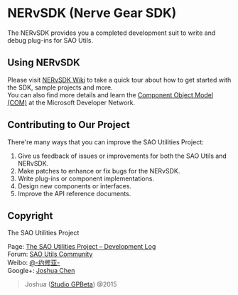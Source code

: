 ﻿# NERvSDK (Nerve Gear SDK)

The NERvSDK provides you a completed development suit to write and debug plug-ins for SAO Utils.

## Using NERvSDK

Please visit [NERvSDK Wiki](https://github.com/GPBeta/NERvSDK/wiki) to take a quick tour about how to get started with the SDK, sample projects and more.  
You can also find more details and learn the [Component Object Model (COM)](https://msdn.microsoft.com/library/ms680573(VS.85).aspx) at the Microsoft Developer Network.

## Contributing to Our Project

There're many ways that you can improve the SAO Utilities Project:

1. Give us feedback of issues or improvements for both the SAO Utils and NERvSDK.
2. Make patches to enhance or fix bugs for the NERvSDK.
3. Write plug-ins or component implementations.
4. Design new components or interfaces.
5. Improve the API reference documents.

## Copyright

The SAO Utilities Project  

Page: [The SAO Utilities Project – Development Log](http://www.gpbeta.com/post/develop/sao-utils/)  
Forum: [SAO Utils Community](http://bbs.gpbeta.com/)  
Weibo: [@-约修亚-](http://weibo.com/gpbeta/)  
Google+: [Joshua Chen](https://plus.google.com/+JoshuaChen/)

> Joshua ([Studio GPBeta](http://www.gpbeta.com/)) @2015